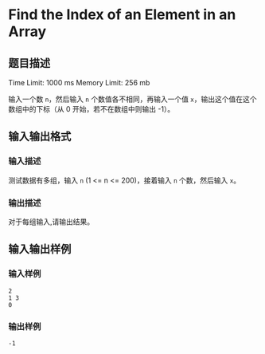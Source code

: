 # Find the Index of an Element in an Array

## 题目描述

Time Limit: 1000 ms
Memory Limit: 256 mb

输入一个数 `n`，然后输入 `n` 个数值各不相同，再输入一个值 `x`，输出这个值在这个数组中的下标（从 0 开始，若不在数组中则输出 -1）。


## 输入输出格式

### 输入描述

测试数据有多组，输入 `n` (1 <= n <= 200)，接着输入 `n` 个数，然后输入 `x`。


### 输出描述

对于每组输入,请输出结果。

## 输入输出样例


### 输入样例

```plaintext
2
1 3
0
```

### 输出样例

```plaintext
-1
```